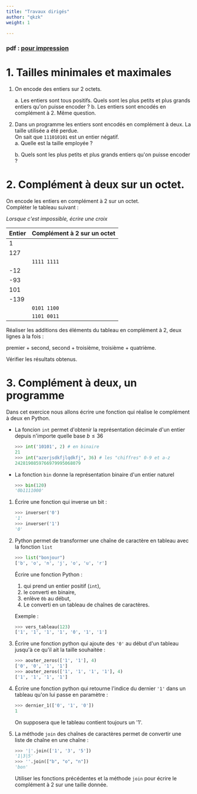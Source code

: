 ```yaml
---
title: "Travaux dirigés"
author: "qkzk"
weight: 1

---
```


### pdf : [pour impression](/uploads/docsnsi/donnees_qkzk_img/complement_a_2_TD.pdf)

# 1. Tailles minimales et maximales

1. On encode des entiers sur 2 octets.

    a. Les entiers sont tous positifs. Quels sont les plus petits et plus
        grands entiers qu'on puisse encoder ?
    b. Les entiers sont encodés en complément à 2. Même question.

2. Dans un programme les entiers sont encodés en complément à deux.
    La taille utilisée a été perdue.\
    On sait que `111010101` est un entier négatif.\
    a. Quelle est la taille employée ?

    b. Quels sont les plus petits et plus grands entiers qu'on puisse encoder ?

# 2. Complément à deux sur un octet.

On encode les entiers en complément à 2 sur un octet.\
Compléter le tableau suivant :

_Lorsque c'est impossible, écrire une croix_

| Entier | Complément à 2 sur un octet |
|--------|-----------------------------|
| 1      |                             |
| 127    |                             |
|        | `1111 1111`                 |
| -12    |                             |
| -93    |                             |
| 101    |                             |
| -139   |                             |
|        | `0101 1100`                 |
|        | `1101 0011`                 |

Réaliser les additions des éléments du tableau en complément à 2, deux lignes
à la fois :

premier + second, second + troisième, troisième + quatrième.

Vérifier les résultats obtenus.

# 3. Complément à deux, un programme

Dans cet exercice nous allons écrire une fonction qui réalise le complément
à deux en Python.

* La foncion `int` permet d'obtenir la représentation décimale d'un entier
   depuis n'importe quelle base $b \leq 36$

    ```python
    >>> int('10101', 2) # en binaire
    21
    >>> int("azerjsdkfjlqdkfj", 36) # les "chiffres" 0-9 et a-z
    2428190859766979995068079
    ```

* La fonction `bin` donne la représentation binaire d'un entier naturel

    ```python
    >>> bin(120)
    '0b1111000'
    ```


1. Écrire une fonction qui inverse un bit :

    ```python
    >>> inverser('0')
    '1'
    >>> inverser('1')
    '0'
    ```

2. Python permet de transformer une chaîne de caractère en tableau avec la
    fonction `list`

    ```python
    >>> list("bonjour")
    ['b', 'o', 'n', 'j', 'o', 'u', 'r']
    ```

    Écrire une fonction Python :

    1. qui prend un entier positif (`int`),
    2. le converti en binaire,
    3. enlève `0b` au début,
    4. Le converti en un tableau de chaînes de caractères.

    Exemple :

    ```python
    >>> vers_tableau(123)
    ['1', '1', '1', '1', '0', '1', '1']
    ```

4. Écrire une fonction python qui ajoute des `'0'` au début d'un tableau
    jusqu'à ce qu'il ait la taille souhaitée :

    ```python
    >>> aouter_zeros(['1', '1'], 4)
    ['0', '0', '1', '1']
    >>> aouter_zeros(['1', '1', '1', '1'], 4)
    ['1', '1', '1', '1']
    ```

5. Écrire une fonction python qui retourne l'indice du dernier `'1'`
    dans un tableau qu'on lui passe en paramètre :

    ```python
    >>> dernier_1(['0', '1', '0'])
    1
    ```

    On supposera que le tableau contient toujours un '1'.

3. La méthode `join` des chaînes de caractères permet de convertir une liste
    de chaîne en une chaîne :

    ```python
    >>> '|'.join(['1', '3', '5'])
    '1|3|5'
    >>> ''.join(["b", "o", "n"])
    'bon'
    ```

    Utiliser les fonctions précédentes et la méthode `join` pour
    écrire le complément à 2 sur une taille donnée.
